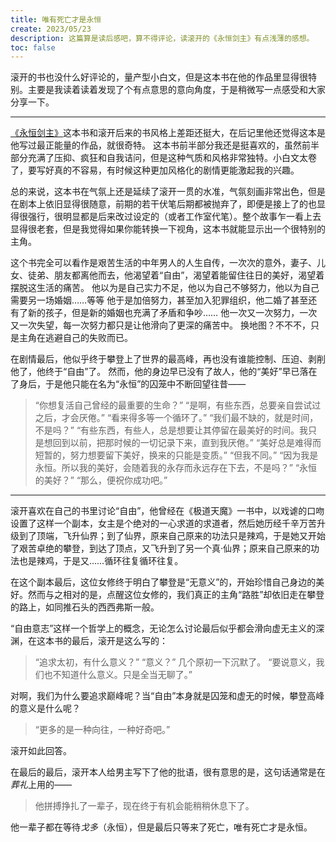 ```yaml
---
title: 唯有死亡才是永恒
create: 2023/05/23
description: 这篇算是读后感吧，算不得评论，读滚开的《永恒剑主》有点浅薄的感想。
toc: false
---
```


滚开的书也没什么好评论的，量产型小白文，但是这本书在他的作品里显得很特别。主要是我读着读着发现了个有点意思的意向角度，于是稍微写一点感受和大家分享一下。

---

[《永恒剑主》](https://book.qidian.com/info/3604049/)这本书和滚开后来的书风格上差距还挺大，在后记里他还觉得这本是他写过最正能量的作品，就很奇特。
这本书前半部分我还是挺喜欢的，虽然前半部分充满了压抑、疯狂和自我诘问，但是这种气质和风格非常独特。小白文太卷了，要写好真的不容易，有时候这种更加风格化的剧情更能激起我的兴趣。

总的来说，这本书在气氛上还是延续了滚开一贯的水准，气氛刻画非常出色，但是在剧本上依旧显得很随意，前期的若干伏笔后期都被抛弃了，即便是接上了的也显得很强行，很明显都是后来改过设定的（或者工作室代笔）。整个故事乍一看上去显得很老套，但是我觉得如果你能转换一下视角，这本书就能显示出一个很特别的主角。

这个书完全可以看作是艰苦生活的中年男人的人生自传，一次次的意外，妻子、儿女、徒弟、朋友都离他而去，他渴望着“自由”，渴望着能留住往日的美好，渴望着摆脱这生活的痛苦。
他以为是自己实力不足，他以为自己不够努力，他以为自己需要另一场婚姻……等等
他于是加倍努力，甚至加入犯罪组织，他二婚了甚至还有了新的孩子，但是新的婚姻也充满了矛盾和争吵……
他一次又一次努力，一次又一次失望，每一次努力都只是让他滑向了更深的痛苦中。
换地图？不不不，只是主角在逃避自己的失败而已。

在剧情最后，他似乎终于攀登上了世界的最高峰，再也没有谁能控制、压迫、剥削他了，他终于“自由”了。
然而，他的身边早已没有了故人，他的“美好”早已落在了身后，于是他只能在名为“永恒”的囚笼中不断回望往昔——

> “你想复活自己曾经的最重要的生命？”
> “是啊，有些东西，总要亲自尝试过之后，才会厌倦。”
> “看来得多等一个循环了。”
> “我们最不缺的，就是时间，不是吗？”
> “有些东西，有些人，总是想要让其停留在最美好的时间。我只是想回到以前，把那时候的一切记录下来，直到我厌倦。”
> “美好总是难得而短暂的，努力想要留下美好，换来的只能是变质。”
> “但我不同。”
> “因为我是永恒。所以我的美好，会随着我的永存而永远存在下去，不是吗？”
> “永恒的美好？”
> “那么，便祝你成功吧。”

---

滚开喜欢在自己的书里讨论“自由”，他曾经在《极道天魔》一书中，以戏谑的口吻设置了这样一个副本，女主是个绝对的一心求道的求道者，然后她历经千辛万苦升级到了顶端，飞升仙界；到了仙界，原来自己原来的功法只是辣鸡，于是她又开始了艰苦卓绝的攀登，到达了顶点，又飞升到了另一个真·仙界；原来自己原来的功法也是辣鸡，于是又……循环往复循环往复。

在这个副本最后，这位女修终于明白了攀登是“无意义”的，开始珍惜自己身边的美好。然而与之相对的是，点醒这位女修的，我们真正的主角“路胜”却依旧走在攀登的路上，如同推石头的西西弗斯一般。


“自由意志”这样一个哲学上的概念，无论怎么讨论最后似乎都会滑向虚无主义的深渊，在这本书的最后，滚开是这么写的：

> “追求太初，有什么意义？”
> “意义？”
> 几个原初一下沉默了。
> “要说意义，我们也不知道什么意义。只是全当无聊了。”

对啊，我们为什么要追求巅峰呢？当“自由”本身就是囚笼和虚无的时候，攀登高峰的意义是什么呢？

> “更多的是一种向往，一种好奇吧。”

滚开如此回答。



在最后的最后，滚开本人给男主写下了他的批语，很有意思的是，这句话通常是在*葬礼*上用的——

> 他拼搏挣扎了一辈子，现在终于有机会能稍稍休息下了。

他一辈子都在等待*戈多*（永恒），但是最后只等来了死亡，唯有死亡才是永恒。
